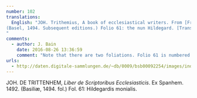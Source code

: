 ```yaml
---
number: 102
translations:
  English: "JOH. Trithemius, A book of ecclesiastical writers. From [Frederic] Spanhem, 1492.
(Basel, 1494. Subsequent editions.) Folio 61: the nun Hildegard. [Trans. J. Bock]
"
comments:
  - author: J. Bain
    date: 2016-08-26 13:36:59
    comment: "Note that there are two foliations. Folio 61 is numbered on the inside top right; easier to see is f.143 in red on the outside top right."
urls:
  - http://daten.digitale-sammlungen.de/~db/0009/bsb00092254/images/index.html?id=00092254&groesser=&fip=xsenxsxdsydxsxdsydeayaeayaxs&no=9&seite=1
---
```


JOH. DE TRITTENHEM, <em>Liber de Scriptoribus Ecclesiasticis</em>. Ex Spanhem. 1492. (Basiliæ, 1494. fol.) Fol. 61: Hildegardis monialis.
